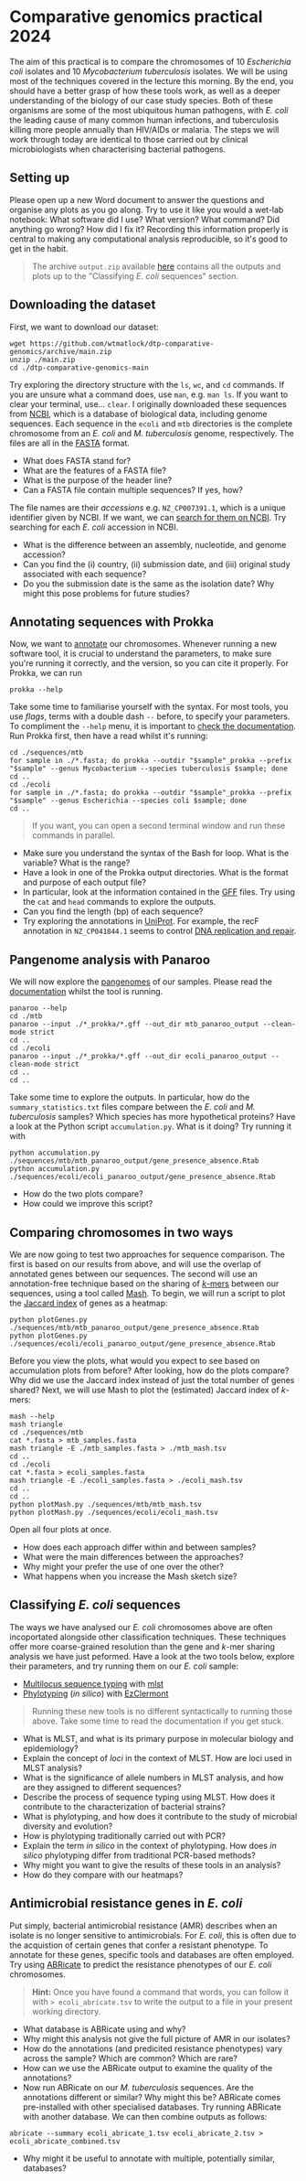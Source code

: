 # Comparative genomics practical 2024

The aim of this practical is to compare the chromosomes of 10 *Escherichia coli* isolates and 10 *Mycobacterium tuberculosis* isolates. We will be using most of the techniques covered in the lecture this morning. By the end, you should have a better grasp of how these tools work, as well as a deeper understanding of the biology of our case study species. Both of these organisms are some of the most ubiquitous human pathogens, with *E. coli* the leading cause of many common human infections, and tuberculosis killing more people annually than HIV/AIDs or malaria. The steps we will work through today are identical to those carried out by clinical microbiologists when characterising bacterial pathogens.

## Setting up

Please open up a new Word document to answer the questions and organise any plots as you go along. Try to use it like you would a wet-lab notebook: What software did I use? What version? What command? Did anything go wrong? How did I fix it? Recording this information properly is central to making any computational analysis reproducible, so it's good to get in the habit.

> The archive `output.zip` available [here](https://doi.org/10.6084/m9.figshare.27981254.v1) contains all the outputs and plots up to the "Classifying *E. coli* sequences" section.

## Downloading the dataset
First, we want to download our dataset:
```
wget https://github.com/wtmatlock/dtp-comparative-genomics/archive/main.zip
unzip ./main.zip
cd ./dtp-comparative-genomics-main
```
Try exploring the directory structure with the `ls`, `wc`, and `cd` commands. If you are unsure what a command does, use `man`, e.g. `man ls`. If you want to clear your terminal, use... `clear`. I originally downloaded these sequences from [NCBI](https://www.ncbi.nlm.nih.gov), which is a database of biological data, including genome sequences. Each sequence in the `ecoli` and `mtb` directories is the complete chromosome from an *E. coli* and *M. tuberculosis* genome, respectively. The files are all in the [FASTA](https://en.wikipedia.org/wiki/FASTA_format) format. 
- What does FASTA stand for?
- What are the features of a FASTA file?
- What is the purpose of the header line?
- Can a FASTA file contain multiple sequences? If yes, how?

The file names are their *accessions* e.g. `NZ_CP007391.1`, which is a unique identifier given by NCBI. If we want, we can [search for them on NCBI](https://www.ncbi.nlm.nih.gov/search/all/?term=NZ_CP007391.1). Try searching for each *E. coli* accession in NCBI.
- What is the difference between an assembly, nucleotide, and genome accession?
- Can you find the (i) country, (ii) submission date, and (iii) original study associated with each sequence?
- Do you the submission date is the same as the isolation date? Why might this pose problems for future studies?
 
## Annotating sequences with Prokka

Now, we want to [annotate](https://en.wikipedia.org/wiki/DNA_annotation) our chromosomes. Whenever running a new software tool, it is crucial to understand the parameters, to make sure you're running it correctly, and the version, so you can cite it properly. For Prokka, we can run
```
prokka --help
```
Take some time to familiarise yourself with the syntax. For most tools, you use *flags*, terms with a double dash `--` before, to specify your parameters. To compliment the `--help` menu, it is important to [check the documentation](https://github.com/tseemann/prokka). Run Prokka first, then have a read whilst it's running:
```
cd ./sequences/mtb
for sample in ./*.fasta; do prokka --outdir "$sample"_prokka --prefix "$sample" --genus Mycobacterium --species tuberculosis $sample; done
cd ..
cd ./ecoli
for sample in ./*.fasta; do prokka --outdir "$sample"_prokka --prefix "$sample" --genus Escherichia --species coli $sample; done
cd ..
```
> If you want, you can open a second terminal window and run these commands in parallel.
- Make sure you understand the syntax of the Bash for loop. What is the variable? What is the range?
- Have a look in one of the Prokka output directories. What is the format and purpose of each output file?
- In particular, look at the information contained in the [GFF](https://en.wikipedia.org/wiki/General_feature_format) files. Try using the `cat` and `head` commands to explore the outputs.
- Can you find the length (bp) of each sequence?
- Try exploring the annotations in [UniProt](https://www.uniprot.org). For example, the recF annotation in `NZ_CP041844.1` seems to control [DNA replication and repair](https://www.uniprot.org/uniprotkb/P0A7H0/entry).

## Pangenome analysis with Panaroo
We will now explore the [pangenomes](https://en.wikipedia.org/wiki/Pan-genome) of our samples. Please read the [documentation](https://github.com/gtonkinhill/panaroo) whilst the tool is running.
```
panaroo --help
cd ./mtb
panaroo --input ./*_prokka/*.gff --out_dir mtb_panaroo_output --clean-mode strict
cd ..
cd ./ecoli
panaroo --input ./*_prokka/*.gff --out_dir ecoli_panaroo_output --clean-mode strict
cd ..
cd ..
```
Take some time to explore the outputs. In particular, how do the `summary_statistics.txt` files compare between the *E. coli* and *M. tuberculosis* samples? Which species has more hypothetical proteins? Have a look at the Python script `accumulation.py`. What is it doing? Try running it with
```
python accumulation.py ./sequences/mtb/mtb_panaroo_output/gene_presence_absence.Rtab
python accumulation.py ./sequences/ecoli/ecoli_panaroo_output/gene_presence_absence.Rtab
```
- How do the two plots compare? 
- How could we improve this script?

## Comparing chromosomes in two ways
We are now going to test two approaches for sequence comparison. The first is based on our results from above, and will use the overlap of annotated genes between our sequences. The second will use an annotation-free technique based on the sharing of [*k*-mers](https://en.wikipedia.org/wiki/K-mer) between our sequences, using a tool called [Mash](https://github.com/marbl/Mash). To begin, we will run a script to plot the [Jaccard index](https://en.wikipedia.org/wiki/Jaccard_index) of genes as a heatmap:
```
python plotGenes.py ./sequences/mtb/mtb_panaroo_output/gene_presence_absence.Rtab
python plotGenes.py ./sequences/ecoli/ecoli_panaroo_output/gene_presence_absence.Rtab
```
Before you view the plots, what would you expect to see based on accumulation plots from before? After looking, how do the plots compare? Why did we use the Jaccard index instead of just the total number of genes shared? Next, we will use Mash to plot the (estimated) Jaccard index of *k*-mers:
```
mash --help
mash triangle
cd ./sequences/mtb
cat *.fasta > mtb_samples.fasta
mash triangle -E ./mtb_samples.fasta > ./mtb_mash.tsv
cd ..
cd ./ecoli
cat *.fasta > ecoli_samples.fasta
mash triangle -E ./ecoli_samples.fasta > ./ecoli_mash.tsv
cd ..
cd ..
python plotMash.py ./sequences/mtb/mtb_mash.tsv
python plotMash.py ./sequences/ecoli/ecoli_mash.tsv
```
Open all four plots at once. 
- How does each approach differ within and between samples?
- What were the main differences between the approaches?
- Why might your prefer the use of one over the other?
- What happens when you increase the Mash sketch size?

## Classifying *E. coli* sequences
The ways we have analysed our *E. coli* chromosomes above are often incoportated alongside other classification techniques. These techniques offer more coarse-grained resolution than the gene and *k*-mer sharing analysis we have just peformed. Have a look at the two tools below, explore their parameters, and try running them on our *E. coli* sample:

- [Multilocus sequence typing](https://en.wikipedia.org/wiki/Multilocus_sequence_typing) with [mlst](https://github.com/tseemann/mlst)
- [Phylotyping](https://ami-journals.onlinelibrary.wiley.com/doi/10.1111/1758-2229.12019) (*in silico*) with [EzClermont](https://github.com/nickp60/EzClermont)

> Running these new tools is no different syntactically to running those above. Take some time to read the documentation if you get stuck.

- What is MLST, and what is its primary purpose in molecular biology and epidemiology?
- Explain the concept of *loci* in the context of MLST. How are loci used in MLST analysis?
- What is the significance of allele numbers in MLST analysis, and how are they assigned to different sequences?
- Describe the process of sequence typing using MLST. How does it contribute to the characterization of bacterial strains?
- What is phylotyping, and how does it contribute to the study of microbial diversity and evolution?
- How is phylotyping traditionally carried out with PCR?
- Explain the term *in silico* in the context of phylotyping. How does *in silico* phylotyping differ from traditional PCR-based methods?
- Why might you want to give the results of these tools in an analysis?
- How do they compare with our heatmaps?

## Antimicrobial resistance genes in *E. coli*
Put simply, bacterial antimicrobial resistance (AMR) describes when an isolate is no longer sensitive to antimicrobials. For *E. coli*, this is often due to the acquistion of certain genes that confer a resistant phenotype. To annotate for these genes, specific tools and databases are often employed. Try using [ABRicate](https://github.com/tseemann/abricate) to predict the resistance phenotypes of our *E. coli* chromosomes. 
> **Hint:** Once you have found a command that words, you can follow it with `> ecoli_abricate.tsv` to write the output to a file in your present working directory.
- What database is ABRicate using and why?
- Why might this analysis not give the full picture of AMR in our isolates?
- How do the annotations (and predicited resistance phenotypes) vary across the sample? Which are common? Which are rare?
- How can we use the ABRicate output to examine the quality of the annotations?
- Now run ABRicate on our *M. tuberculosis* sequences. Are the annotations different or similar? Why might this be?
ABRicate comes pre-installed with other specialised databases. Try running ABRicate with another database. We can then combine outputs as follows:
```
abricate --summary ecoli_abricate_1.tsv ecoli_abricate_2.tsv > ecoli_abricate_combined.tsv
```
- Why might it be useful to annotate with multiple, potentially similar, databases?
